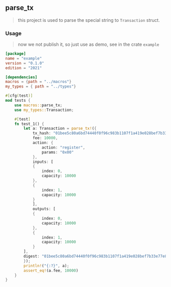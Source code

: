 ## parse_tx

> this project is used to parse the special string to ```Transaction``` struct.
 
### Usage
> now we not publish it, so just use as demo, see in the crate ```example```

```toml
[package]
name = "example"
version = "0.1.0"
edition = "2021"

[dependencies]
macros = {path = "../macros"}
my_types = { path = "../types"}
```
```rust
#[cfg(test)]
mod tests {
    use macros::parse_tx;
    use my_types::Transaction;

    #[test]
    fn test_1() {
        let a: Transaction = parse_tx!({
            tx_hash: "01bee5c80a6bd74440f0f96c983b1107f1a419e028bef7b33e77e8f968cbfae7",
            fee: 10000,
            action: {
                action: "register",
                params: "0x00"
            },
            inputs: [
            {
                index: 0,
                capacity: 10000
            },
            {
                index: 1,
                capacity: 10000
            }
            ],
            outputs: [
            {
                index: 0,
                capacity: 10000
            },
            {
                index: 1,
                capacity: 10000
            }
        ],
        digest: "01bee5c80a6bd74440f0f96c983b1107f1a419e028bef7b33e77e8f968cbfae7"
        });
        println!("{:?}", a);
        assert_eq!(a.fee, 10000)
    }
}
```
